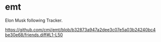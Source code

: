 # emt
Elon Musk following Tracker.

https://github.com/cmj/emt/blob/b32873a947a2dee3c07e5a03b24240bc4be30e68/friends.diff#L1-L50
